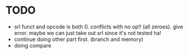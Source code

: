 TODO
===========
- srl funct and opcode is both 0. conflicts with no op!! (all zeroes). give error. maybe we can just take out srl since it's not tested ha!
- continue doing other part first. (branch and memory)
- doing compare
